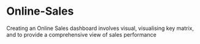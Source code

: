 # Online-Sales
Creating an Online Sales dashboard involves visual, visualising key matrix, and to provide a comprehensive view of sales performance
